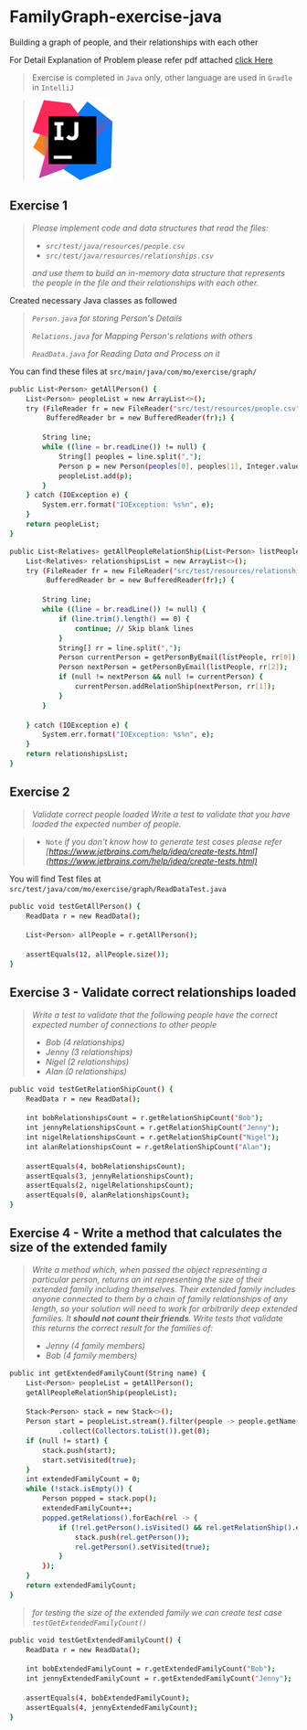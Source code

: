 # FamilyGraph-exercise-java
 Building a graph of people, and their relationships with each other

For Detail Explanation of Problem please refer pdf attached [click Here](https://github.com/bharat-mobiuso/FamilyGraph-exercise-java/blob/main/README.pdf)

> Exercise is completed in `Java` only, other language are used in `Gradle` in `IntelliJ`

> [![N|Solid](https://github.com/bharat-mobiuso/FamilyGraph-exercise-java/blob/main/intelliJ.svg)](https://www.jetbrains.com/idea/download/#section=windows)
## Exercise 1
>
>*Please implement code and data structures that read the files:*
>- *`src/test/java/resources/people.csv`*
>- *`src/test/java/resources/relationships.csv`*
>
>*and use them to build an in-memory data structure that represents the people in the file and their relationships with each other.*

Created necessary Java classes as followed
>
>*`Person.java` for storing Person's Details*
>
>*`Relations.java` for Mapping Person's relations with others*
>
>*`ReadData.java` for Reading Data and Process on it*

You can find these files at `src/main/java/com/mo/exercise/graph/`

```sh
public List<Person> getAllPerson() {
    List<Person> peopleList = new ArrayList<>();
    try (FileReader fr = new FileReader("src/test/resources/people.csv");
         BufferedReader br = new BufferedReader(fr);) {
         
        String line;
        while ((line = br.readLine()) != null) {
            String[] peoples = line.split(",");
            Person p = new Person(peoples[0], peoples[1], Integer.valueOf(peoples[2]));
            peopleList.add(p);
        }
    } catch (IOException e) {
        System.err.format("IOException: %s%n", e);
    }
    return peopleList;
}
```
```sh
public List<Relatives> getAllPeopleRelationShip(List<Person> listPeople) {
    List<Relatives> relationshipsList = new ArrayList<>();
    try (FileReader fr = new FileReader("src/test/resources/relationships.csv");
         BufferedReader br = new BufferedReader(fr);) {

        String line;
        while ((line = br.readLine()) != null) {
            if (line.trim().length() == 0) {
                continue; // Skip blank lines
            }
            String[] rr = line.split(",");
            Person currentPerson = getPersonByEmail(listPeople, rr[0]);
            Person nextPerson = getPersonByEmail(listPeople, rr[2]);
            if (null != nextPerson && null != currentPerson) {
                currentPerson.addRelationShip(nextPerson, rr[1]);
            }
        }

    } catch (IOException e) {
        System.err.format("IOException: %s%n", e);
    }
    return relationshipsList;
}
```
## Exercise 2 
>*Validate correct people loaded*
*Write a test to validate that you have loaded the expected number of people.*

>-  `Note` *if you don't know how to generate test cases please refer [https://www.jetbrains.com/help/idea/create-tests.html](https://www.jetbrains.com/help/idea/create-tests.html)*

You will find Test files at `src/test/java/com/mo/exercise/graph/ReadDataTest.java`

```sh
public void testGetAllPerson() {
    ReadData r = new ReadData();

    List<Person> allPeople = r.getAllPerson();

    assertEquals(12, allPeople.size());
}
```

## Exercise 3 - Validate correct relationships loaded
>*Write a test to validate that the following people have the correct expected number of connections to other people*
>
>- *Bob (4 relationships)*
>- *Jenny (3 relationships)*
>- *Nigel (2 relationships)*
>- *Alan (0 relationships)*

```sh
public void testGetRelationShipCount() {
    ReadData r = new ReadData();

    int bobRelationshipsCount = r.getRelationShipCount("Bob");
    int jennyRelationshipsCount = r.getRelationShipCount("Jenny");
    int nigelRelationshipsCount = r.getRelationShipCount("Nigel");
    int alanRelationshipsCount = r.getRelationShipCount("Alan");

    assertEquals(4, bobRelationshipsCount);
    assertEquals(3, jennyRelationshipsCount);
    assertEquals(2, nigelRelationshipsCount);
    assertEquals(0, alanRelationshipsCount);
}
```

## Exercise 4 - Write a method that calculates the size of the extended family
>*Write a method which, when passed the object representing a particular person, returns an int representing the size of their extended family including themselves. Their extended family includes anyone connected to them by a chain of family relationships of any length, so your solution will need to work for arbitrarily deep extended families. It **_should not count their friends_**. Write tests that validate this returns the correct result for the families of:*
>
>- *Jenny (4 family members)*
>- *Bob (4 family members)*

```sh
public int getExtendedFamilyCount(String name) {
    List<Person> peopleList = getAllPerson();
    getAllPeopleRelationShip(peopleList);

    Stack<Person> stack = new Stack<>();
    Person start = peopleList.stream().filter(people -> people.getName().equalsIgnoreCase(name))
            .collect(Collectors.toList()).get(0);
    if (null != start) {
        stack.push(start);
        start.setVisited(true);
    }
    int extendedFamilyCount = 0;
    while (!stack.isEmpty()) {
        Person popped = stack.pop();
        extendedFamilyCount++;
        popped.getRelations().forEach(rel -> {
            if (!rel.getPerson().isVisited() && rel.getRelationShip().equals("FAMILY")) {
                stack.push(rel.getPerson());
                rel.getPerson().setVisited(true);
            }
        });
    }
    return extendedFamilyCount;
}
```

>*for testing the size of the extended family we can create test case `testGetExtendedFamilyCount()`*

```sh
public void testGetExtendedFamilyCount() {
    ReadData r = new ReadData();

    int bobExtendedFamilyCount = r.getExtendedFamilyCount("Bob");
    int jennyExtendedFamilyCount = r.getExtendedFamilyCount("Jenny");

    assertEquals(4, bobExtendedFamilyCount);
    assertEquals(4, jennyExtendedFamilyCount);
}
```
